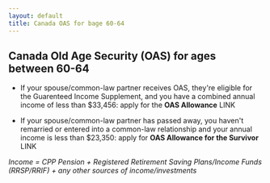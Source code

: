 ```yaml
---
layout: default
title: Canada OAS for bage 60-64
---
```


##  Canada Old Age Security (OAS) for ages between 60-64

- If your spouse/common-law partner receives OAS, they're eligible for the Guarenteed Income Supplement, and you have a combined annual income of less than $33,456: apply for the **OAS Allowance** LINK

- If your spouse/common-law partner has passed away, you haven't remarried or entered into a common-law relationship and your annual income is less than $23,350: apply for **OAS Allowance for the Survivor** LINK


*Income = CPP Pension + Registered Retirement Saving Plans/Income Funds (RRSP/RRIF) + any other sources of income/investments*
